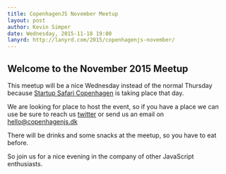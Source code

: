 ```yaml
---
title: CopenhagenJS November Meetup
layout: post
author: Kevin Simper
date: Wednesday, 2015-11-18 19:00
lanyrd: http://lanyrd.com/2015/copenhagenjs-november/
---
```


## Welcome to the November 2015 Meetup

This meetup will be a nice Wednesday instead of the normal Thursday because [Startup Safari Copenhagen](http://copenhagen.startupsafary.com/) is taking place that day.

We are looking for place to host the event, so if you have a place we can use be sure to reach us [twitter](https://twitter.com/copenhagenjs) or send us an email on [hello@copenhagenjs.dk](mailto:hello@copenhagenjs.dk)

There will be drinks and some snacks at the meetup, so you have to eat before.

So join us for a nice evening in the company of other JavaScript enthusiasts.
